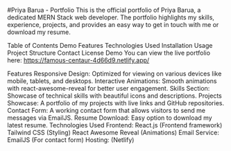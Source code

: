 #Priya Barua - Portfolio
This is the official portfolio of Priya Barua, a dedicated MERN Stack web developer. The portfolio highlights my skills, experience, projects, and provides an easy way to get in touch with me or download my resume.

Table of Contents
Demo
Features
Technologies Used
Installation
Usage
Project Structure
Contact
License
Demo
You can view the live portfolio here: https://famous-centaur-4d66d9.netlify.app/

Features
Responsive Design: Optimized for viewing on various devices like mobile, tablets, and desktops.
Interactive Animations: Smooth animations with react-awesome-reveal for better user engagement.
Skills Section: Showcase of technical skills with beautiful icons and descriptions.
Projects Showcase: A portfolio of my projects with live links and GitHub repositories.
Contact Form: A working contact form that allows visitors to send me messages via EmailJS.
Resume Download: Easy option to download my latest resume.
Technologies Used
Frontend:
React.js (Frontend framework)
Tailwind CSS (Styling)
React Awesome Reveal (Animations)
Email Service:
EmailJS (For contact form)
Hosting: (Netlify)